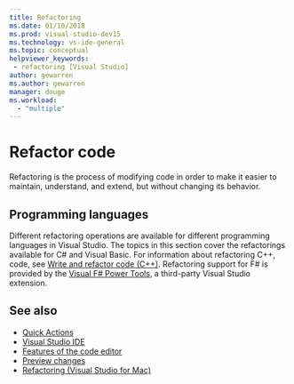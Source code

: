 ```yaml
---
title: Refactoring
ms.date: 01/10/2018
ms.prod: visual-studio-dev15
ms.technology: vs-ide-general
ms.topic: conceptual
helpviewer_keywords:
 - refactoring [Visual Studio]
author: gewarren
ms.author: gewarren
manager: douge
ms.workload:
  - "multiple"
---
```

# Refactor code

Refactoring is the process of modifying code in order to make it easier to maintain, understand, and extend, but without changing its behavior.

## Programming languages

Different refactoring operations are available for different programming languages in Visual Studio. The topics in this section cover the refactorings available for C# and Visual Basic. For information about refactoring C++, code, see [Write and refactor code (C++)](/cpp/ide/writing-and-refactoring-code-cpp). Refactoring support for F# is provided by the [Visual F# Power Tools](https://marketplace.visualstudio.com/items?itemName=FSharpSoftwareFoundation.VisualFPowerTools), a third-party Visual Studio extension.

## See also

- [Quick Actions](../ide/quick-actions.md)
- [Visual Studio IDE](../get-started/visual-studio-ide.md)
- [Features of the code editor](../ide/writing-code-in-the-code-and-text-editor.md)
- [Preview changes](../ide/preview-changes.md)
- [Refactoring (Visual Studio for Mac)](/visualstudio/mac/refactoring)
